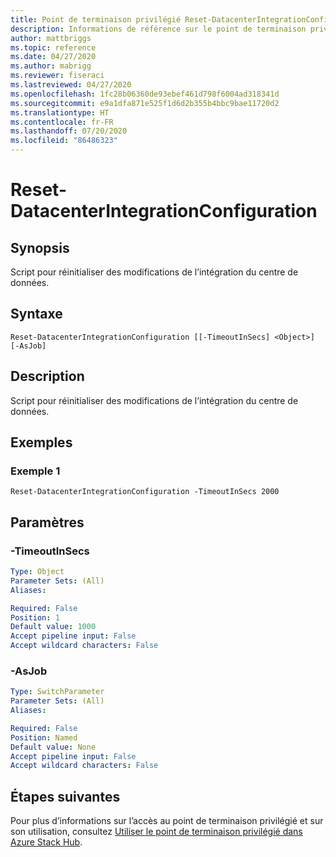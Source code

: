 ```yaml
---
title: Point de terminaison privilégié Reset-DatacenterIntegrationConfiguration pour Azure Stack Hub
description: Informations de référence sur le point de terminaison privilégié Azure Stack PowerShell - Reset-DatacenterIntegrationConfiguration
author: mattbriggs
ms.topic: reference
ms.date: 04/27/2020
ms.author: mabrigg
ms.reviewer: fiseraci
ms.lastreviewed: 04/27/2020
ms.openlocfilehash: 1fc28b06360de93ebef461d798f6004ad318341d
ms.sourcegitcommit: e9a1dfa871e525f1d6d2b355b4bbc9bae11720d2
ms.translationtype: HT
ms.contentlocale: fr-FR
ms.lasthandoff: 07/20/2020
ms.locfileid: "86486323"
---
```

# <a name="reset-datacenterintegrationconfiguration"></a>Reset-DatacenterIntegrationConfiguration

## <a name="synopsis"></a>Synopsis
Script pour réinitialiser des modifications de l’intégration du centre de données.

## <a name="syntax"></a>Syntaxe

```
Reset-DatacenterIntegrationConfiguration [[-TimeoutInSecs] <Object>] [-AsJob]
```

## <a name="description"></a>Description
Script pour réinitialiser des modifications de l’intégration du centre de données.

## <a name="examples"></a>Exemples

### <a name="example-1"></a>Exemple 1
```
Reset-DatacenterIntegrationConfiguration -TimeoutInSecs 2000
```

## <a name="parameters"></a>Paramètres

### <a name="-timeoutinsecs"></a>-TimeoutInSecs
 

```yaml
Type: Object
Parameter Sets: (All)
Aliases:

Required: False
Position: 1
Default value: 1000
Accept pipeline input: False
Accept wildcard characters: False
```

### <a name="-asjob"></a>-AsJob


```yaml
Type: SwitchParameter
Parameter Sets: (All)
Aliases:

Required: False
Position: Named
Default value: None
Accept pipeline input: False
Accept wildcard characters: False
```

## <a name="next-steps"></a>Étapes suivantes

Pour plus d’informations sur l’accès au point de terminaison privilégié et sur son utilisation, consultez [Utiliser le point de terminaison privilégié dans Azure Stack Hub](../../operator/azure-stack-privileged-endpoint.md).
